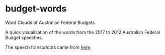 # budget-words
Word Clouds of Australian Federal Budgets

A quick visualisation of the words from the 2017 to 2012 Australian Federal Budget speeches.

The speech transpricpts came from [here](http://www.budget.gov.au/past_budgets.htm).
